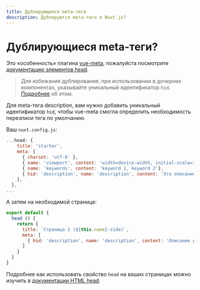 ```yaml
---
title: Дублирующиеся meta-теги
description: Дублируются мета-теги в Nuxt.js?
---
```


# Дублирующиеся meta-теги?

Это «особенность» плагина [vue-meta](https://github.com/declandewet/vue-meta), пожалуйста посмотрите [документацию элементов head](/guide/views#html-head).

> Для избежания дублирования, при использовании в дочерних компонентах, указывайте уникальный идентификатор `hid`. [Подробнее](https://github.com/declandewet/vue-meta#lists-of-tags) об этом.

Для meta-тега description, вам нужно добавить уникальный идентификатор `hid`, чтобы vue-meta смогла определить необходимость перезписи тега по умолчанию.

Ваш `nuxt.config.js`:
```js
...head: {
    title: 'starter',
    meta: [
      { charset: 'utf-8' },
      { name: 'viewport', content: 'width=device-width, initial-scale=1' },
      { name: 'keywords', content: 'keyword 1, keyword 2'},
      { hid: 'description', name: 'description', content: 'Это описание для страниц по умолчанию.'}
    ],
  },
...
```

А затем на необходимой странице:

```js
export default {
  head () {
    return {
      title: `Страница 1 (${this.name}-side)`,
      meta: [
        { hid: 'description', name: 'description', content: 'Описание для Страницы 1' }
      ]
    }
  }
}
```

Подробнее как использовать свойство `head` на ваших страницах можно изучить в [документации HTML head](/guide/views#html-head).
